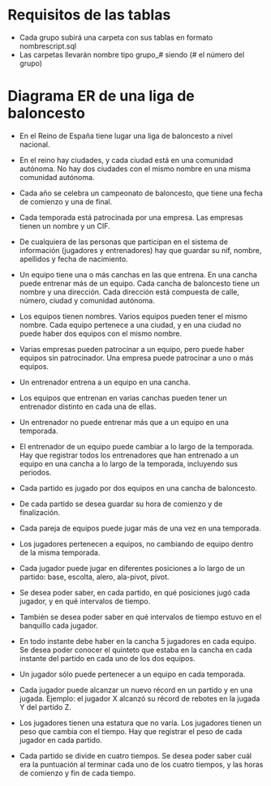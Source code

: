 # Requisitos de las tablas

* Cada grupo subirá una carpeta con sus tablas en formato nombrescript.sql
* Las carpetas llevarán nombre tipo grupo_# siendo (# el número del grupo)

# Diagrama ER de una liga de baloncesto
*  En el Reino de España tiene lugar una liga de baloncesto a nivel nacional.
*  En el reino hay ciudades, y cada ciudad está en una comunidad autónoma. No hay dos ciudades con el mismo
nombre en una misma comunidad autónoma.
*  Cada año se celebra un campeonato de baloncesto, que tiene una fecha de comienzo y una de final.
* Cada temporada está patrocinada por una empresa. Las empresas tienen un nombre y un CIF.
* De cualquiera de las personas que participan en el sistema de información (jugadores y entrenadores) hay que
guardar su nif, nombre, apellidos y fecha de nacimiento.
* Un equipo tiene una o más canchas en las que entrena. En una cancha puede entrenar más de un equipo. Cada
cancha de baloncesto tiene un nombre y una dirección. Cada dirección está compuesta de calle, número, ciudad
y comunidad autónoma.
*  Los equipos tienen nombres. Varios equipos pueden tener el mismo nombre. Cada equipo pertenece a una ciudad,
y en una ciudad no puede haber dos equipos con el mismo nombre.
* Varias empresas pueden patrocinar a un equipo, pero puede haber equipos sin patrocinador. Una empresa puede
patrocinar a uno o más equipos.
* Un entrenador entrena a un equipo en una cancha.
* Los equipos que entrenan en varias canchas pueden tener un entrenador distinto en cada una de ellas.
* Un entrenador no puede entrenar más que a un equipo en una temporada.
* El entrenador de un equipo puede cambiar a lo largo de la temporada. Hay que registrar todos los entrenadores
que han entrenado a un equipo en una cancha a lo largo de la temporada, incluyendo sus periodos.

* Cada partido es jugado por dos equipos en una cancha de baloncesto.
* De cada partido se desea guardar su hora de comienzo y de finalización.
* Cada pareja de equipos puede jugar más de una vez en una temporada.
* Los jugadores pertenecen a equipos, no cambiando de equipo dentro de la misma temporada.
* Cada jugador puede jugar en diferentes posiciones a lo largo de un partido: base, escolta, alero, ala-pivot, pivot.
* Se desea poder saber, en cada partido, en qué posiciones jugó cada jugador, y en qué intervalos de tiempo.
* También se desea poder saber en qué intervalos de tiempo estuvo en el banquillo cada jugador.
* En todo instante debe haber en la cancha 5 jugadores en cada equipo. Se desea poder conocer el quinteto que
estaba en la cancha en cada instante del partido en cada uno de los dos equipos.
*  Un jugador sólo puede pertenecer a un equipo en cada temporada.
* Cada jugador puede alcanzar un nuevo récord en un partido y en una jugada. Ejemplo: el jugador X alcanzó su
récord de rebotes en la jugada Y del partido Z.
* Los jugadores tienen una estatura que no varı́a. Los jugadores tienen un peso que cambia con el tiempo. Hay
que registrar el peso de cada jugador en cada partido.
* Cada partido se divide en cuatro tiempos. Se desea poder saber cuál era la puntuación al terminar cada uno de
los cuatro tiempos, y las horas de comienzo y fin de cada tiempo.
